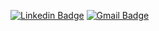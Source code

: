 [![Linkedin Badge](https://img.shields.io/badge/-LinkedIn-blue?style=flat-square&logo=Linkedin&logoColor=white&link=https://www.linkedin.com/in/batuhan-turkarslan/)](https://www.linkedin.com/in/batuhan-turkarslan/)
[![Gmail Badge](https://img.shields.io/badge/-Gmail-c14438?style=flat-square&logo=Gmail&logoColor=white&link=mailto:batuhanthd@gmail.com)](mailto:batuhanthd@gmail.com)
